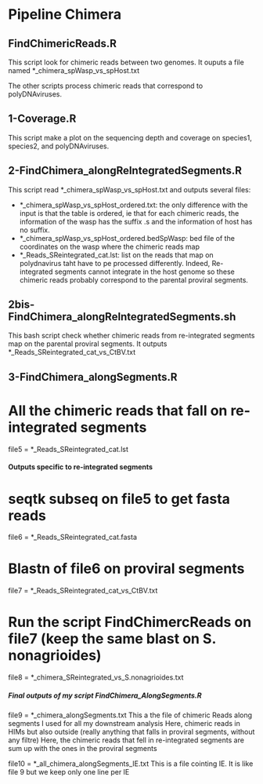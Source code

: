 # Pipeline Chimera

## FindChimericReads.R

This script look for chimeric reads between two genomes.
It ouputs a file named  *_chimera_spWasp_vs_spHost.txt

The other scripts process chimeric reads that correspond to polyDNAviruses.

## 1-Coverage.R

This script make a plot on the sequencing depth and coverage on species1, species2, and polyDNAviruses.

## 2-FindChimera_alongReIntegratedSegments.R

This script read *_chimera_spWasp_vs_spHost.txt and outputs several files:
-  *_chimera_spWasp_vs_spHost_ordered.txt: the only difference with the input is that the table is ordered, ie that for each chimeric reads, the information of the wasp has the suffix .s and the information of host has no suffix.
-  *_chimera_spWasp_vs_spHost_ordered.bedSpWasp: bed file of the coordinates on the wasp where the chimeric reads map
-  *_Reads_SReintegrated_cat.lst: list on the reads that map on polydnavirus taht have to pe processed differently. Indeed, Re-integrated segments cannot integrate in the host genome so these chimeric reads probably correspond to the parental proviral segments.

## 2bis-FindChimera_alongReIntegratedSegments.sh

This bash script check whether chimeric reads from re-integrated segments map on the parental proviral segments. It outputs *_Reads_SReintegrated_cat_vs_CtBV.txt

## 3-FindChimera_alongSegments.R




# All the chimeric reads that fall on re-integrated segments
file5 = *_Reads_SReintegrated_cat.lst

#### Outputs specific to re-integrated segments ####

# seqtk subseq on file5 to get fasta reads 
file6 = *_Reads_SReintegrated_cat.fasta

# Blastn of file6 on proviral segments
file7 = *_Reads_SReintegrated_cat_vs_CtBV.txt

# Run the script FindChimercReads on file7 (keep the same blast on S. nonagrioides)
file8 = *_chimera_SReintegrated_vs_S.nonagrioides.txt


##### Final outputs of my script FindChimera_AlongSegments.R ####

file9 = *_chimera_alongSegments.txt
This a the file of chimeric Reads along segments I used for all my downstream analysis
Here, chimeric reads in HIMs but also outside (really anything that falls in proviral segments, without any filtre)
Here, the chimeric reads that fell in re-integrated segments are sum up with the ones in the proviral segments

file10 = *_all_chimera_alongSegments_IE.txt
This is a file cointing IE. It is like file 9 but we keep only one line per IE


